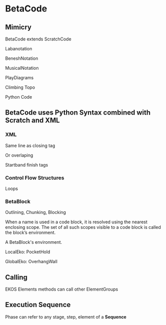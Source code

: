 # BetaCode

<!-- Remember that BetaCode is what the Athletes and Betatekts see, not how Beta is represented in BetaPython. In BetaPython, the notation is represented as JSON. BetaCode is Pseudocode. -->

## Mimicry

BetaCode extends ScratchCode

Labanotation

BeneshNotation

MusicalNotation

PlayDiagrams

Climbing Topo

Python Code

## BetaCode uses Python Syntax combined with Scratch and XML

### XML

Same line as closing tag

Or overlaping

Startband finish tags

### Control Flow Structures

Loops

### BetaBlock

Outlining, Chunking, Blocking

When a name is used in a code block, it is resolved using the nearest enclosing scope. The set of all such scopes visible to a code block is called the block’s environment.

A BetaBlock's environment.

LocalEko: PocketHold

GlobalEko: OverhangWall

## Calling

EKOS Elements methods can call other ElementGroups

## Execution Sequence

Phase can refer to any stage, step, element of a **Sequence**
